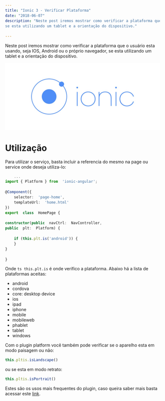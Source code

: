 ```yaml
---
title: "Ionic 3 - Verificar Plataforma"
date: "2018-06-07"
description: "Neste post iremos mostrar como verificar a plataforma que o usuário esta usando, seja IOS, Android ou o próprio navegador, 
se esta utilizando um tablet e a orientação do dispositivo."

---
```


Neste post iremos mostrar como verificar a plataforma que o usuário esta usando, seja IOS, Android ou o próprio navegador, 
se esta utilizando um tablet e a orientação do dispositivo.

![](https://raw.githubusercontent.com/CassioPimentel/cassiopimentel.github.io/master/images/pluginPreviewVSCodeIonic/ionic.jpeg)

# Utilização

Para utilizar o serviço, basta incluir a referencia do mesmo na page ou service onde deseja utiliza-lo:

```ts
    ...
import { Platform } from  'ionic-angular';

@Component({
    selector:  'page-home',
    templateUrl:  'home.html'
})
export  class  HomePage {

constructor(public  navCtrl:  NavController,
public  plt:  Platform) {

    if (this.plt.is('android')) {
    }
}

}
```

Onde ```ts this.plt.is``` é onde verifico a plataforma. Abaixo há a lista de plataformas aceitas:

 - android
 - cordova 
 - core: desktop device
 - ios
 - ipad 
 - iphone 
 - mobile 
 - mobileweb 
 - phablet 
 - tablet 
 - windows

Com o plugin platform você também pode verificar se o aparelho esta em modo paisagem ou não:

```ts
this.pltis.isLandscape()
```

ou se esta em modo retrato:

```ts
this.pltis.isPortrait()
```

Estes são os usos mais frequentes do plugin, caso queira saber mais basta acessar este [link](https://ionicframework.com/docs/api/platform/Platform/).
